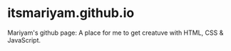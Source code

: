 # itsmariyam.github.io
Mariyam's github page: A place for me to get creatuve with HTML, CSS & JavaScript.
